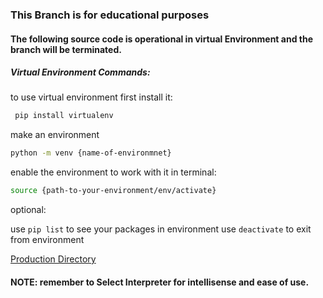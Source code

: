 ### This Branch is for educational purposes

#### The following source code is operational in virtual Environment and the branch will be terminated.

##### Virtual Environment Commands:

to use virtual environment first install it:
```sh
 pip install virtualenv
```

make an environment

```sh
python -m venv {name-of-environmnet}
```

enable the environment to work with it in terminal:

```sh
source {path-to-your-environment/env/activate}
```

optional:

use ``` pip list ``` to see your packages in environment
use ``` deactivate ``` to exit from environment 

[Production Directory](https://github.com/Haleh-Brkn/PyFortinetScripts/tree/main/app/Production/Testing)

#### NOTE: remember to Select Interpreter for intellisense and ease of use.